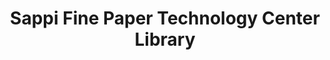---
layout: repo
title: "Sappi Fine Paper Technology Center Library"
id: 3566
permalink: repos/3566/
---